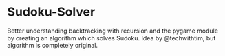 # Sudoku-Solver
Better understanding backtracking with recursion and the pygame module by creating an algorithm which solves Sudoku.
Idea by @techwithtim, but algorithm is completely original.
